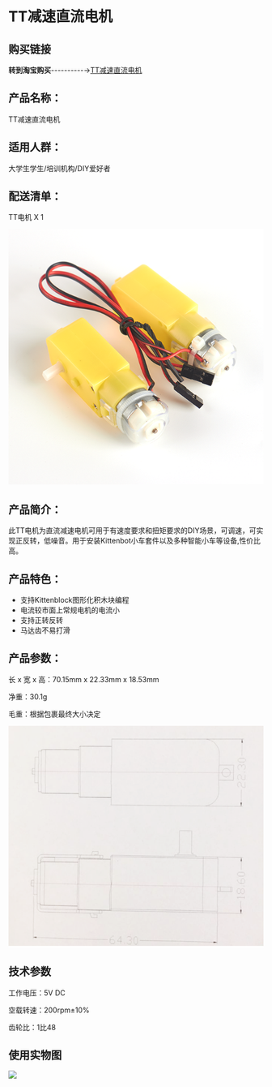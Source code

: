 # TT减速直流电机   

## 购买链接

__转到淘宝购买__----------→[TT减速直流电机](https://item.taobao.com/item.htm?spm=a1z10.3-c-s.w4002-17001215033.35.1170762ey89wOL&id=558693739545)

## 产品名称：   

TT减速直流电机   


## 适用人群：   

大学生学生/培训机构/DIY爱好者   


## 配送清单：   

TT电机 X 1   

![](./chicun/TTmotor.png)   

## 产品简介：   
此TT电机为直流减速电机可用于有速度要求和扭矩要求的DIY场景，可调速，可实现正反转，低噪音。用于安装Kittenbot小车套件以及多种智能小车等设备,性价比高。   

## 产品特色：   
- 支持Kittenblock图形化积木块编程   
- 电流较市面上常规电机的电流小   
- 支持正转反转   
- 马达齿不易打滑   

## 产品参数：
长 x 宽 x 高：70.15mm x 22.33mm x 18.53mm   

净重：30.1g   

毛重：根据包裹最终大小决定   

![](./chicun/TT01.png)   


## 技术参数   

工作电压：5V DC   

空载转速：200rpm±10%   

齿轮比：1比48   


## 使用实物图   
![](./chicun/橡胶轮使用.png)   
